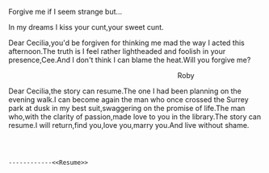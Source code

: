 Forgive me if I seem strange but...

In my dreams
I kiss your cunt,your sweet cunt.

Dear Cecilia,you'd be forgiven for thinking me mad the way I acted this afternoon.The truth is I feel rather lightheaded and foolish in your presence,Cee.And I don't think I can blame the heat.Will you forgive me?

                                                                                      Roby
                                                                                                 
Dear Cecilia,the story can resume.The one I had been planning on the evening walk.I can become again the man who once crossed the Surrey park at dusk in my best suit,swaggering on the promise of life.The man who,with the clarity of passion,made love to you in the library.The story can resume.I will return,find you,love you,marry you.And live without shame.


                                                                                            
                                                                                            
                                                                                            
                                                                                     ------------<<Resume>>
